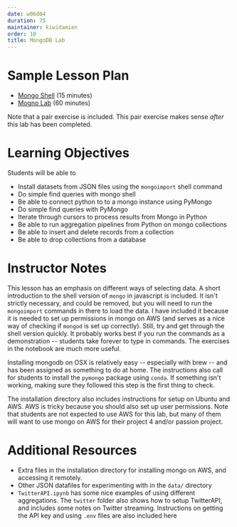 ```yaml
---
date: w06d04
duration: 75
maintainer: kiwidamien
order: 10
title: MongoDB Lab
---
```


# Sample Lesson Plan
- [Mongo Shell](mongo_shell.md) (15 minutes)
- [Mogno Lab](MongoLab_Student.ipynb) (60 minutes)

Note that a pair exercise is included. This pair exercise makes sense _after_ this lab has been completed.



# Learning Objectives

Students will be able to
- Install datasets from JSON files using the `mongoimport` shell command
- Do simple find queries with mongo shell
- Be able to connect python to to a mongo instance using PyMongo
- Do simple find queries with PyMongo
- Iterate through cursors to process results from Mongo in Python
- Be able to run aggregation pipelines from Python on mongo collections
- Be able to insert and delete records from a collection
- Be able to drop collections from a database

# Instructor Notes

This lesson has an emphasis on different ways of selecting data. A short introduction to the shell version of `mongo` in javascript is included. It isn't strictly necessary, and could be removed, but you will need to run the `mongoimport` commands in there to load the data. I have included it because it is needed to set up permissions in mongo on AWS (and serves as a nice way of checking if `mongod` is set up correctly). Still, try and get through the shell version quickly. It probably works best if you run the commands as a demonstration -- students take forever to type in commands. The exercises in the notebook are much more useful.

Installing mongodb on OSX is relatively easy -- especially with brew -- and has been assigned as something to do at home. The instructions also call for students to install the `pymongo` package using `conda`. If something isn't working, making sure they followed this step is the first thing to check.

The installation directory also includes instructions for setup on Ubuntu and AWS. AWS is tricky because you should also set up user permissions. Note that students are not expected to use AWS for this lab, but many of them will want to use mongo on AWS for their project 4 and/or passion project.

# Additional Resources
- Extra files in the installation directory for installing mongo on AWS, and accessing it remotely.
- Other JSON datafiles for experimenting with in the `data/` directory
- `TwitterAPI.ipynb` has some nice examples of using different aggregations. The `twitter` folder also shows how to setup TwitterAPI, and includes some notes on Twitter streaming. Instructions on getting the API key and using `.env` files are also included here

